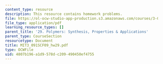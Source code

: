 ```yaml
---
content_type: resource
description: This resource contains homework problems.
file: https://ol-ocw-studio-app-production.s3.amazonaws.com/courses/3-091sc-introduction-to-solid-state-chemistry-fall-2010/4807b196a1d9578dc209490450ef4755_MIT3_091SCF09_hw29.pdf
file_type: application/pdf
learning_resource_types: []
parent_title: '29. Polymers: Synthesis, Properties & Applications'
parent_type: CourseSection
resourcetype: Document
title: MIT3_091SCF09_hw29.pdf
type: OCWFile
uid: 4807b196-a1d9-578d-c209-490450ef4755
---
```

